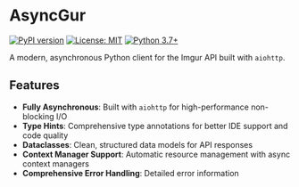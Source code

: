 # AsyncGur

[![PyPI version](https://badge.fury.io/py/asyncgur.svg)](https://badge.fury.io/py/asyncgur)
[![License: MIT](https://img.shields.io/badge/License-MIT-yellow.svg)](https://opensource.org/licenses/MIT)
[![Python 3.7+](https://img.shields.io/badge/python-3.7+-blue.svg)](https://www.python.org/downloads/)

A modern, asynchronous Python client for the Imgur API built with `aiohttp`.

## Features

- **Fully Asynchronous**: Built with `aiohttp` for high-performance non-blocking I/O
- **Type Hints**: Comprehensive type annotations for better IDE support and code quality
- **Dataclasses**: Clean, structured data models for API responses
- **Context Manager Support**: Automatic resource management with async context managers
- **Comprehensive Error Handling**: Detailed error information